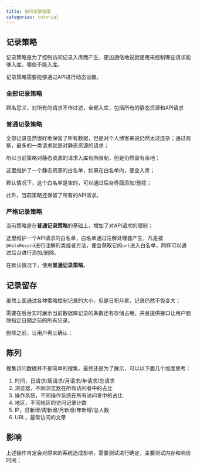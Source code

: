 ```yaml
---
title: 访问记录指南
categories: tutorial
---
```



## 记录策略

记录策略是为了控制访问记录入库而产生，更加通俗地说就是用来控制哪些请求能够入库，哪些不能入库。

记录策略需要能够通过API进行动态设置。

### 全部记录策略

顾名思义，对所有的请求不作过滤，全部入库，包括所有的静态资源和API请求

### 普通记录策略

全部记录虽然很好地保留了所有数据，但是对个人博客来说仍然太过庞杂；通过观察，最多的一类请求就是对静态资源的请求；

所以当前策略对静态资源的请求入库有所限制，但是仍然留有余地；

这里维护了一个静态资源的白名单，如果在白名单内，便会入库；

默认情况下，这个白名单是空的，可以通过后台界面添加/删除；

此外，当前策略还保留了所有的API请求。

### 严格记录策略

当前策略是在**普通记录策略**的基础上，增加了对API请求的限制；

这里维护一个API请求的白名单，白名单通过注解处理器产生，凡是被`@HaloRecord`进行注解的类或者方法，便会获取它的`url`进入白名单，同样可以通过后台进行添加/删除。

在默认情况下，使用**普通记录策略**。

## 记录留存

虽然上面通过各种策略控制记录的大小，但是日积月累，记录仍然不免变大；

需要在后台实时展示当前数据库记录的条数还有存储占用，并且提供接口让用户删除指定日期之前的所有记录。

删除之前，让用户再三确认；

## 陈列

搜集访问数据并不是简单的搜集，最终还是为了展示，可以以下面几个维度思考：

1. 时间，日请求/周请求/月请求/年请求/总请求
2. 浏览器，不同浏览器在所有访问者中的占比
3. 操作系统，不同操作系统在所有访问者中的占比
4. 地区，不同地区的访问记录计数
5. IP，日新增/周新增/月新增/年新增/总人数
6. URL，最常访问的文章

## 影响

上述操作肯定会对原来的系统造成影响，需要测试进行确定，主要测试内存和响应时间；